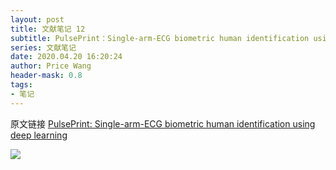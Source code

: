 ```yaml
---
layout: post
title: 文献笔记 12
subtitle: PulsePrint：Single-arm-ECG biometric human identification using deep learning
series: 文献笔记
date: 2020.04.20 16:20:24
author: Price Wang
header-mask: 0.8
tags:
- 笔记
---
```


原文链接 [PulsePrint: Single-arm-ECG biometric human identification using deep learning](https://ieeexplore.ieee.org/document/8249111)

<img class="post_img" src="{{ site.baseurl }}/img/post/{{ page.series }}/{{ page.title }}.png">
